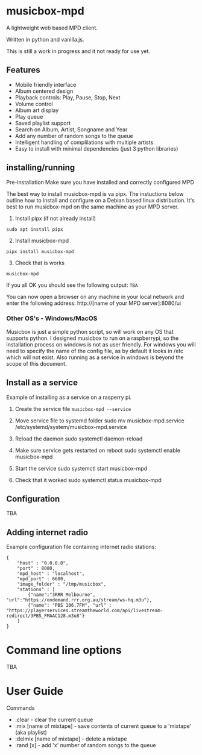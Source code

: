 # musicbox-mpd

A lightweight web based MPD client.

Written in python and vanilla.js.

This is still a work in progress and it not ready for use yet.

## Features

- Mobile friendly interface
- Album centered design
- Playback controls: Play, Pause, Stop, Next
- Volume control
- Album art display
- Play queue
- Saved playlist support
- Search on Album, Artist, Songname and Year
- Add any number of random songs to the queue
- Intelligent handling of complilations with multiple artists
- Easy to install with minimal dependencies (just 3 python libraries)

## installing/running

Pre-installation
Make sure you have installed and correctly configured MPD

The best way to install musicbox-mpd is va pipx.  The instuctions below outline how to install and configure on a Debian based linux distribution.  It's best to run musicbox-mpd on the same machine as your MPD server.

1. Install pipx (if not already install)
```
sudo apt install pipx
```

2. Install musicbox-mpd

```
pipx install musicbox-mpd
```

3. Check that is works
```
musicbox-mpd
```
If you all OK you should see the following output:
``
TBA
``

You can now open a browser on any machine in your local network and enter the following address: http://[name of your MPD server]:8080/ui

### Other OS's - Windows/MacOS
Musicbox is just a simple python script, so will work on any OS that supports python.  I designed musicbox to run on a raspberrypi, so the installation process on windows is not as user friendly.
For windows you will need to specify the name of the config file, as by default it looks in /etc which will not exist. Also running as a service in windows is beyond the scope of this document.

## Install as a service

Example of installing as a service on a rasperry pi.

1. Create the service file
   ```musicbox-mpd --service```

2. Move service file to systemd folder 
   sudo mv musicbox-mpd.service /etc/systemd/system/musicbox-mpd.service

3. Reload the daemon
   sudo systemctl daemon-reload

4. Make sure service gets restarted on reboot
   sudo systemctl enable musicbox-mpd

5. Start the service
   sudo systemctl start musicbox-mpd

6. Check that it worked
   sudo systemctl status musicbox-mpd

## Configuration

TBA

## Adding internet radio


Example configuration file containing internet radio stations:

```
{
    "host" : "0.0.0.0",
    "port" : 8080,
    "mpd_host" : "localhost",
    "mpd_port" : 6600,
    "image_folder" : "/tmp/musicbox",
    "stations" : [
        {"name":"3RRR Melbourne", "url":"https://ondemand.rrr.org.au/stream/ws-hq.m3u"},
        {"name": "PBS 106.7FM", "url" : "https://playerservices.streamtheworld.com/api/livestream-redirect/3PBS_FMAAC128.m3u8"}
    ]
}
```
# Command line options
TBA

# User Guide

Commands

- :clear - clear the current queue
- :mix [name of mixtape] - save contents of current queue to a 'mixtape' (aka playlist)
- :delmix [name of mixtape] - delete a mixtape
- :rand [x] - add 'x' number of random songs to the queue
